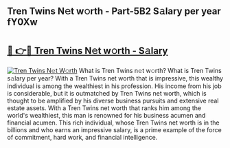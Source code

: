 ## Tren Twins N𝚎t w𝚘rth - Part-5B2 S𝚊lary per year fY0Xw

# <h2><a href="http://gc21vt.nevu.top/?p=Tren+Twins">🔗 👉🔴 Tren Twins N𝚎t w𝚘rth - S𝚊lary</a></h2>

[![Tren Twins N𝚎t W𝚘rth](https://i.imgur.com/Oavwk0R.jpeg)](http://gc21vt.nevu.top/?p=Tren+Twins)
What is Tren Twins n𝚎t w𝚘rth? What is Tren Twins s𝚊lary per year?
With a Tren Twins net worth that is impressive, this wealthy individual is among the wealthiest in his profession. His income from his job is considerable, but it is outmatched by Tren Twins net worth, which is thought to be amplified by his diverse business pursuits and extensive real estate assets. With a Tren Twins net worth that ranks him among the world's wealthiest, this man is renowned for his business acumen and financial acumen. This rich individual, whose Tren Twins net worth is in the billions and who earns an impressive salary, is a prime example of the force of commitment, hard work, and financial intelligence.
